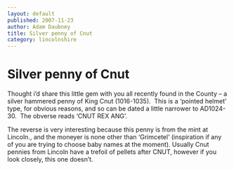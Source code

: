 ```yaml
---
layout: default
published: 2007-11-23
author: Adam Daubney
title: Silver penny of Cnut
category: lincolnshire
---
```


Silver penny of Cnut
====================

Thought i’d share this little gem with you all recently found in the County – a silver hammered penny of King Cnut (1016-1035).  This is a ‘pointed helmet’ type, for obvious reasons, and so can be dated a little narrower to AD1024-30.  The obverse reads ‘CNUT REX ANG’.

The reverse is very interesting because this penny is from the mint at Lincoln., and the moneyer is none other than ‘Grimcetel’ (inspiration if any of you are trying to choose baby names at the moment). Usually Cnut pennies from Lincoln have a trefoil of pellets after CNUT, however if you look closely, this one doesn’t.